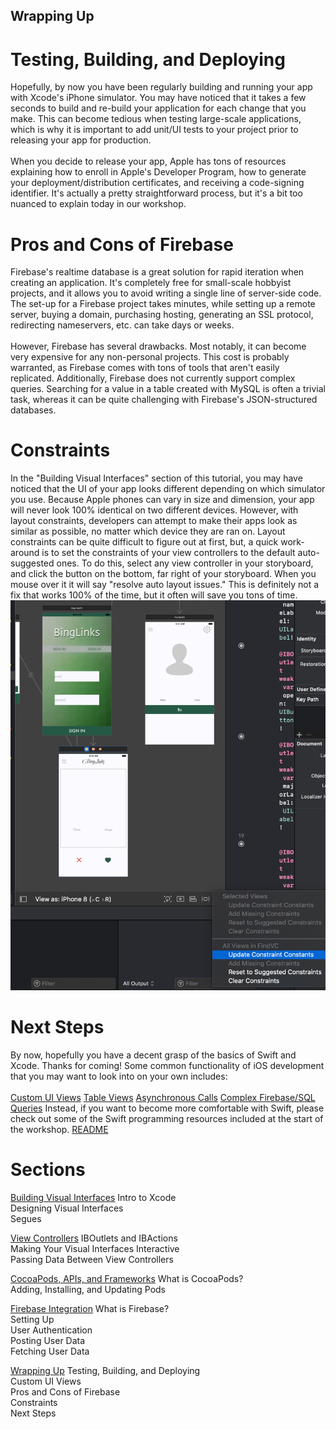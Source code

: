 ## Wrapping Up


# Testing, Building, and Deploying
  Hopefully, by now you have been regularly building and running your app with Xcode's iPhone simulator. You may have noticed that it takes a few seconds to build and re-build your application for each change that you make. This can become tedious when testing large-scale applications, which is why it is important to add unit/UI tests to your project prior to releasing your app for production. <br /> <br />
  When you decide to release your app, Apple has tons of resources explaining how to enroll in Apple's Developer Program, how to generate your deployment/distribution certificates, and receiving a code-signing identifier. It's actually a pretty straightforward process, but it's a bit too nuanced to explain today in our workshop.

# Pros and Cons of Firebase
  Firebase's realtime database is a great solution for rapid iteration when creating an application. It's completely free for small-scale hobbyist projects, and it allows you to avoid writing a single line of server-side code. The set-up for a Firebase project takes minutes, while setting up a remote server, buying a domain, purchasing hosting, generating an SSL protocol, redirecting nameservers, etc. can take days or weeks. <br /> <br /> However, Firebase has several drawbacks. Most notably, it can become very expensive for any non-personal projects. This cost is probably warranted, as Firebase comes with tons of tools that aren't easily replicated. Additionally, Firebase does not currently support complex queries. Searching for a value in a table created with MySQL is often a trivial task, whereas it can be quite challenging with Firebase's JSON-structured databases.

# Constraints
  In the "Building Visual Interfaces" section of this tutorial, you may have noticed that the UI of your app looks different depending on which simulator you use. Because Apple phones can vary in size and dimension, your app will never look 100% identical on two different devices. However, with layout constraints, developers can attempt to make their apps look as similar as possible, no matter which device they are ran on. Layout constraints can be quite difficult to figure out at first, but, a quick work-around is to set the constraints of your view controllers to the default auto-suggested ones. To do this, select any view controller in your storyboard, and click the button on the bottom, far right of your storyboard. When you mouse over it it will say "resolve auto layout issues." This is definitely not a fix that works 100% of the time, but it often will save you tons of time.
  <img src="workshopImages/updateConstraints.png"
  alt="Constraints" />

# Next Steps
  By now, hopefully you have a decent grasp of the basics of Swift and Xcode. Thanks for coming! Some common functionality of iOS development that you may want to look into on your own includes: <br /> <br />
  <a href="https://blog.usejournal.com/custom-uiview-in-swift-done-right-ddfe2c3080a">Custom UI Views</a>
  <a href="https://developer.apple.com/library/archive/referencelibrary/GettingStarted/DevelopiOSAppsSwift/CreateATableView.html">Table Views</a>
  <a href="https://medium.com/ios-os-x-development/managing-async-code-in-swift-d7be44cae89f">Asynchronous Calls</a>
  <a href="https://firebase.googleblog.com/2013/10/queries-part-1-common-sql-queries.html">Complex Firebase/SQL Queries</a>
  Instead, if you want to become more comfortable with Swift, please check out some of the Swift programming resources included at the start of the workshop. <a href="README.md">README</a>


# Sections

<a href="Visual-Interfaces.md">Building Visual Interfaces</a>
Intro to Xcode <br />
Designing Visual Interfaces <br />
Segues <br />


<a href="ViewControllers.md">View Controllers</a>
IBOutlets and IBActions <br />
Making Your Visual Interfaces Interactive <br />
Passing Data Between View Controllers <br />


<a href="Frameworks.md">CocoaPods, APIs, and Frameworks</a>
What is CocoaPods? <br />
Adding, Installing, and Updating Pods <br />

<a href="Firebase.md">Firebase Integration</a>
What is Firebase? <br />
Setting Up <br />
User Authentication <br />
Posting User Data <br />
Fetching User Data <br />

<a href="Conclusion.md">Wrapping Up</a>
Testing, Building, and Deploying <br />
Custom UI Views <br />
Pros and Cons of Firebase <br />
Constraints <br />
Next Steps <br />
